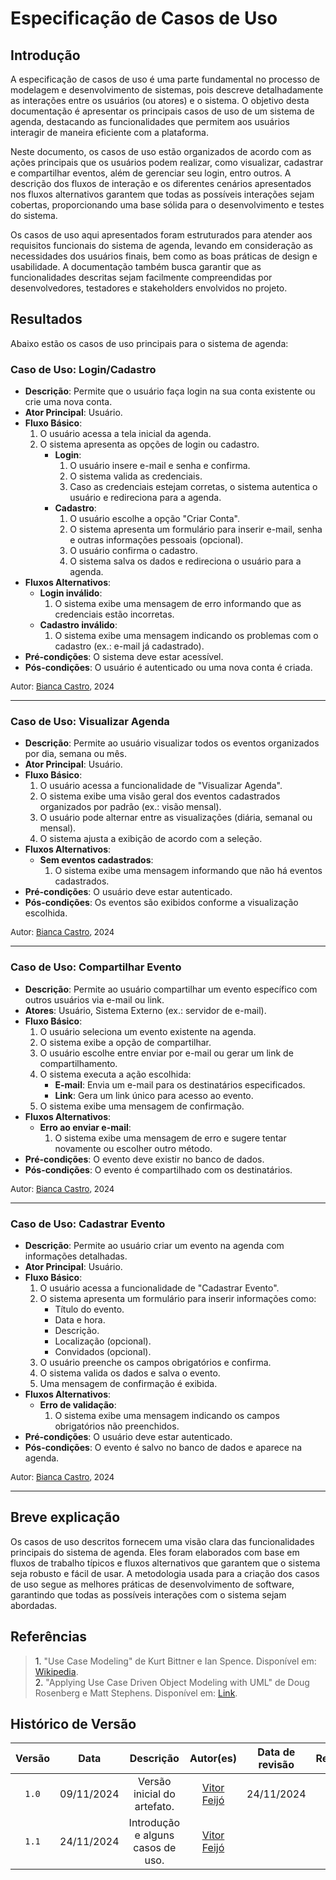 # Especificação de Casos de Uso

## Introdução

A especificação de casos de uso é uma parte fundamental no processo de modelagem e desenvolvimento de sistemas, pois descreve detalhadamente as interações entre os usuários (ou atores) e o sistema. O objetivo desta documentação é apresentar os principais casos de uso de um sistema de agenda, destacando as funcionalidades que permitem aos usuários interagir de maneira eficiente com a plataforma.

Neste documento, os casos de uso estão organizados de acordo com as ações principais que os usuários podem realizar, como visualizar, cadastrar e compartilhar eventos, além de gerenciar seu login, entro outros. A descrição dos fluxos de interação e os diferentes cenários apresentados nos fluxos alternativos garantem que todas as possíveis interações sejam cobertas, proporcionando uma base sólida para o desenvolvimento e testes do sistema.

Os casos de uso aqui apresentados foram estruturados para atender aos requisitos funcionais do sistema de agenda, levando em consideração as necessidades dos usuários finais, bem como as boas práticas de design e usabilidade. A documentação também busca garantir que as funcionalidades descritas sejam facilmente compreendidas por desenvolvedores, testadores e stakeholders envolvidos no projeto.


## Resultados

Abaixo estão os casos de uso principais para o sistema de agenda:

### Caso de Uso: Login/Cadastro
- **Descrição**: Permite que o usuário faça login na sua conta existente ou crie uma nova conta.
- **Ator Principal**: Usuário.
- **Fluxo Básico**:
  1. O usuário acessa a tela inicial da agenda.
  2. O sistema apresenta as opções de login ou cadastro.
     - **Login**:
       1. O usuário insere e-mail e senha e confirma.
       2. O sistema valida as credenciais.
       3. Caso as credenciais estejam corretas, o sistema autentica o usuário e redireciona para a agenda.
     - **Cadastro**:
       1. O usuário escolhe a opção "Criar Conta".
       2. O sistema apresenta um formulário para inserir e-mail, senha e outras informações pessoais (opcional).
       3. O usuário confirma o cadastro.
       4. O sistema salva os dados e redireciona o usuário para a agenda.
- **Fluxos Alternativos**:
  - **Login inválido**:
    1. O sistema exibe uma mensagem de erro informando que as credenciais estão incorretas.
  - **Cadastro inválido**:
    1. O sistema exibe uma mensagem indicando os problemas com o cadastro (ex.: e-mail já cadastrado).
- **Pré-condições**: O sistema deve estar acessível.
- **Pós-condições**: O usuário é autenticado ou uma nova conta é criada.

<font size="2"><p style="text-align: left">Autor: [Bianca Castro](https://github.com/BiancaPatrocinio7), 2024</p></font>

---

### Caso de Uso: Visualizar Agenda
- **Descrição**: Permite ao usuário visualizar todos os eventos organizados por dia, semana ou mês.
- **Ator Principal**: Usuário.
- **Fluxo Básico**:
  1. O usuário acessa a funcionalidade de "Visualizar Agenda".
  2. O sistema exibe uma visão geral dos eventos cadastrados organizados por padrão (ex.: visão mensal).
  3. O usuário pode alternar entre as visualizações (diária, semanal ou mensal).
  4. O sistema ajusta a exibição de acordo com a seleção.
- **Fluxos Alternativos**:
  - **Sem eventos cadastrados**:
    1. O sistema exibe uma mensagem informando que não há eventos cadastrados.
- **Pré-condições**: O usuário deve estar autenticado.
- **Pós-condições**: Os eventos são exibidos conforme a visualização escolhida.

<font size="2"><p style="text-align: left">Autor: [Bianca Castro](https://github.com/BiancaPatrocinio7), 2024</p></font>

---

### Caso de Uso: Compartilhar Evento
- **Descrição**: Permite ao usuário compartilhar um evento específico com outros usuários via e-mail ou link.
- **Atores**: Usuário, Sistema Externo (ex.: servidor de e-mail).
- **Fluxo Básico**:
  1. O usuário seleciona um evento existente na agenda.
  2. O sistema exibe a opção de compartilhar.
  3. O usuário escolhe entre enviar por e-mail ou gerar um link de compartilhamento.
  4. O sistema executa a ação escolhida:
     - **E-mail**: Envia um e-mail para os destinatários especificados.
     - **Link**: Gera um link único para acesso ao evento.
  5. O sistema exibe uma mensagem de confirmação.
- **Fluxos Alternativos**:
  - **Erro ao enviar e-mail**:
    1. O sistema exibe uma mensagem de erro e sugere tentar novamente ou escolher outro método.
- **Pré-condições**: O evento deve existir no banco de dados.
- **Pós-condições**: O evento é compartilhado com os destinatários.

<font size="2"><p style="text-align: left">Autor: [Bianca Castro](https://github.com/BiancaPatrocinio7), 2024</p></font>

---

### Caso de Uso: Cadastrar Evento
- **Descrição**: Permite ao usuário criar um evento na agenda com informações detalhadas.
- **Ator Principal**: Usuário.
- **Fluxo Básico**:
  1. O usuário acessa a funcionalidade de "Cadastrar Evento".
  2. O sistema apresenta um formulário para inserir informações como:
     - Título do evento.
     - Data e hora.
     - Descrição.
     - Localização (opcional).
     - Convidados (opcional).
  3. O usuário preenche os campos obrigatórios e confirma.
  4. O sistema valida os dados e salva o evento.
  5. Uma mensagem de confirmação é exibida.
- **Fluxos Alternativos**:
  - **Erro de validação**:
    1. O sistema exibe uma mensagem indicando os campos obrigatórios não preenchidos.
- **Pré-condições**: O usuário deve estar autenticado.
- **Pós-condições**: O evento é salvo no banco de dados e aparece na agenda.

<font size="2"><p style="text-align: left">Autor: [Bianca Castro](https://github.com/BiancaPatrocinio7), 2024</p></font>

---

## Breve explicação

Os casos de uso descritos fornecem uma visão clara das funcionalidades principais do sistema de agenda. Eles foram elaborados com base em fluxos de trabalho típicos e fluxos alternativos que garantem que o sistema seja robusto e fácil de usar. A metodologia usada para a criação dos casos de uso segue as melhores práticas de desenvolvimento de software, garantindo que todas as possíveis interações com o sistema sejam abordadas.

## Referências

> <a>1.</a> "Use Case Modeling" de Kurt Bittner e Ian Spence. Disponível em: [Wikipedia](https://pt.wikipedia.org/wiki/Diagrama_de_sequ%C3%AAncia). <br>
> <a>2.</a> "Applying Use Case Driven Object Modeling with UML" de Doug Rosenberg e Matt Stephens. Disponível em: [Link](https://pja.mykhi.org/0sem/MAS/books/Addison.Wesley.Applying.Use.Case.Driven.Object.Modeling.pdf). <br>



## Histórico de Versão

| Versão | Data | Descrição | Autor(es) | Data de revisão | Revisor(es) |
| :-: | :-: | :-: | :-: | :-: | :-: |
| `1.0` | 09/11/2024  | Versão inicial do artefato. | [Vitor Feijó](https://github.com/vitorfleonardo) | 24/11/2024 |  [Bianca](https://github.com/BiancaPatrocinio7) |
| `1.1` | 24/11/2024  | Introdução e alguns casos de uso. | [Vitor Feijó](https://github.com/vitorfleonardo) | | |

